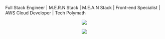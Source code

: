 Full Stack Engineer | M.E.R.N Stack | M.E.A.N Stack | Front-end Specialist | AWS Cloud Developer | Tech Polymath

<p align="center" width="500">
    <a>
        <img src="https://github-readme-streak-stats.herokuapp.com/?user=Godstrump&theme=black-ice&hide_border=true&stroke=0000&background=060A0CD"/>
    </a>
</p>

<div align="center">
    <img src="https://github-readme-stats.vercel.app/api?username=Godstrump&&show_icons=true&title_color=D3D3D3&icon_color=722F37&text_color=D3D3D3&bg_color=000000&border_color=000000">
</div>
